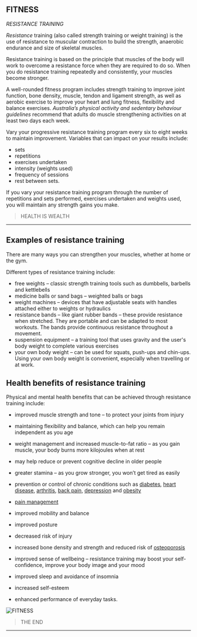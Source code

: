 ## FITNESS 

*RESISTANCE  TRAINING*

*Resistance* training (also called strength training or weight training) is the use of resistance  to muscular contraction to build the strength, anaerobic endurance and size of skeletal muscles.

Resistance training is based on the principle that muscles of the body will work to overcome a resistance force when they are required to do so. When you do resistance training repeatedly and consistently, your muscles become stronger.

A well-rounded fitness program includes strength training to improve joint function, bone density, muscle, tendon and ligament strength, as well as aerobic exercise to improve your heart and lung fitness, flexibility and balance exercises. *Australia’s physical activity and sedentary  behaviour guidelines* recommend that adults do muscle strengthening activities on at least two days each week.

Vary your progressive resistance training program  every six to eight weeks to maintain improvement. Variables that can impact on your results include:

- sets
- repetitions
- exercises undertaken
- intensity (weights used)
- frequency of sessions
- rest between sets.

If you vary your resistance training program through the number of repetitions and sets performed, exercises undertaken and weights used, you will maintain any strength gains you make.

>HEALTH IS WEALTH
___
## Examples of resistance training

There are many ways you can strengthen your muscles, whether at home or the gym.

Different types of resistance training include:

- free weights – classic strength training tools such as dumbbells, barbells and kettlebells
- medicine balls or sand bags – weighted balls or bags
- weight machines – devices that have adjustable seats with handles  attached either to weights or hydraulics
- resistance bands – like giant rubber bands – these provide resistance when stretched. They are portable and can be adapted to most workouts. The bands provide continuous resistance throughout a movement.
- suspension equipment – a training tool that uses gravity and the user's body weight to complete various exercises
- your own body weight – can be used for squats, push-ups and chin-ups. Using your own body weight is convenient, especially when travelling or at work. 



## Health benefits of resistance training

Physical and mental health benefits that can be achieved through resistance training include:

- improved muscle strength and tone – to protect your joints from injury
- maintaining flexibility and balance, which can help you remain independent as you age
- weight management and increased muscle-to-fat ratio – as you gain muscle, your body burns more kilojoules when at rest
- may help reduce or prevent cognitive decline in older people
- greater stamina – as you grow stronger, you won’t get tired as easily
- prevention or control of chronic conditions such as [diabetes](https://www.betterhealth.vic.gov.au/health/conditionsandtreatments/diabetes), [heart disease](https://www.betterhealth.vic.gov.au/health/conditionsandtreatments/heart-disease-and-stroke), [arthritis](https://www.betterhealth.vic.gov.au/health/conditionsandtreatments/arthritis), [back pain](https://www.betterhealth.vic.gov.au/health/conditionsandtreatments/Back-pain), [depression](https://www.betterhealth.vic.gov.au/health/conditionsandtreatments/depression) and [obesity](https://www.betterhealth.vic.gov.au/health/healthyliving/obesity)
- [pain management](https://www.betterhealth.vic.gov.au/health/conditionsandtreatments/pain-and-pain-management-adults)
- improved mobility and balance
- improved posture


- decreased risk of injury
- increased bone density and strength and reduced risk of [osteoporosis](https://www.betterhealth.vic.gov.au/health/conditionsandtreatments/osteoporosis)
- improved sense of wellbeing – resistance training may boost your self-confidence, improve your body image and your mood
- improved sleep and avoidance of insomnia
- increased self-esteem
- enhanced performance of everyday tasks.
<!--images-->
![FITNESS](https://www.lovesove.com/wp-content/uploads/2020/08/Quotes-On-Gym-Workout-Lovesove.jpg ) 
  

  > THE END 

  ----

